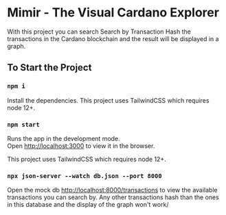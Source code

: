 # Mimir - The Visual Cardano Explorer

With this project you can search Search by Transaction Hash the transactions in the Cardano blockchain and the result will be displayed in a graph.

## To Start the Project

### `npm i`

Install the dependencies.
This project uses TailwindCSS which requires node 12+.

### `npm start`

Runs the app in the development mode.\
Open [http://localhost:3000](http://localhost:3000) to view it in the browser.

This project uses TailwindCSS which requires node 12+.

### `npx json-server --watch db.json --port 8000`

Open the mock db [http://localhost:8000/transactions](http://localhost:8000/transactions) to view the available transactions you can search by. Any other transactions hash than the ones in this database and the display of the graph won't work/
